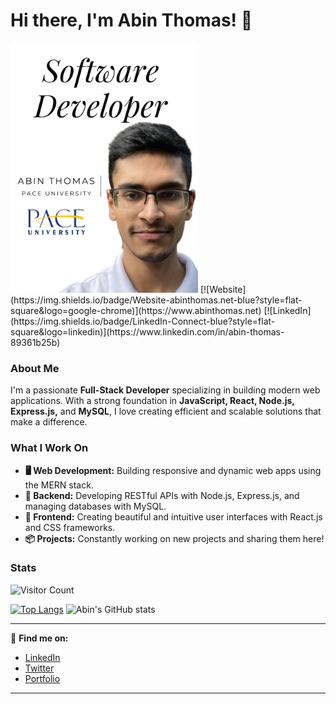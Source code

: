 # Hi there, I'm Abin Thomas! 👋
<img src="https://github.com/a-box31/a-box31/blob/main/Web%20Developer.png" width="300" style="inline-block">
[![Website](https://img.shields.io/badge/Website-abinthomas.net-blue?style=flat-square&logo=google-chrome)](https://www.abinthomas.net)
[![LinkedIn](https://img.shields.io/badge/LinkedIn-Connect-blue?style=flat-square&logo=linkedin)](https://www.linkedin.com/in/abin-thomas-89361b25b)

### About Me
I'm a passionate **Full-Stack Developer** specializing in building modern web applications. With a strong foundation in **JavaScript, React, Node.js, Express.js,** and **MySQL**, I love creating efficient and scalable solutions that make a difference.


### What I Work On
- **🖥️ Web Development:** Building responsive and dynamic web apps using the MERN stack.
- **💾 Backend:** Developing RESTful APIs with Node.js, Express.js, and managing databases with MySQL.
- **🎨 Frontend:** Creating beautiful and intuitive user interfaces with React.js and CSS frameworks.
- **📦 Projects:** Constantly working on new projects and sharing them here!

### Stats
![Visitor Count](https://komarev.com/ghpvc/?username=a-box31&style=flat-square)

[![Top Langs](https://github-readme-stats.vercel.app/api/top-langs/?username=a-box31&layout=compact)](https://github.com/a-box31/github-readme-stats)
![Abin's GitHub stats](https://github-readme-stats.vercel.app/api?username=a-box31&show_icons=true&theme=radical)

---

🔗 **Find me on:**
- [LinkedIn](https://www.linkedin.com/in/abin-thomas-89361b25b)
- [Twitter](https://x.com/thomaa2031)
- [Portfolio](https://www.abinthomas.net)
---

